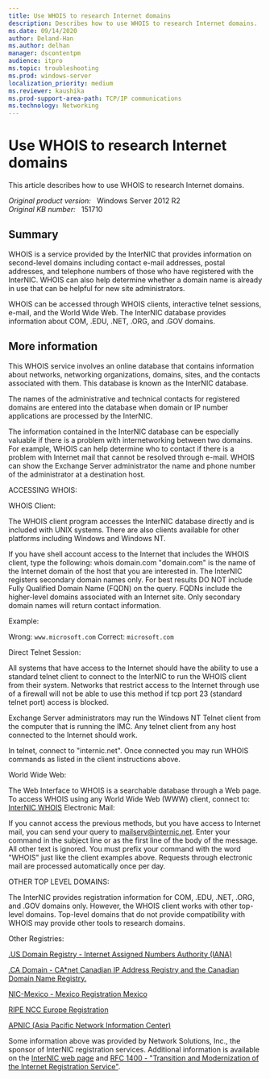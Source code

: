 ```yaml
---
title: Use WHOIS to research Internet domains
description: Describes how to use WHOIS to research Internet domains.
ms.date: 09/14/2020
author: Deland-Han
ms.author: delhan
manager: dscontentpm
audience: itpro
ms.topic: troubleshooting
ms.prod: windows-server
localization_priority: medium
ms.reviewer: kaushika
ms.prod-support-area-path: TCP/IP communications
ms.technology: Networking
---
```

# Use WHOIS to research Internet domains

This article describes how to use WHOIS to research Internet domains.

_Original product version:_ &nbsp; Windows Server 2012 R2  
_Original KB number:_ &nbsp; 151710

## Summary

WHOIS is a service provided by the InterNIC that provides information on second-level domains including contact e-mail addresses, postal addresses, and telephone numbers of those who have registered with the InterNIC. WHOIS can also help determine whether a domain name is already in use that can be helpful for new site administrators.

WHOIS can be accessed through WHOIS clients, interactive telnet sessions, e-mail, and the World Wide Web. The InterNIC database provides information about COM, .EDU, .NET, .ORG, and .GOV domains.

## More information

This WHOIS service involves an online database that contains information about networks, networking organizations, domains, sites, and the contacts associated with them. This database is known as the InterNIC database.

The names of the administrative and technical contacts for registered domains are entered into the database when domain or IP number applications are processed by the InterNIC.

The information contained in the InterNIC database can be especially valuable if there is a problem with internetworking between two domains. For example, WHOIS can help determine who to contact if there is a problem with Internet mail that cannot be resolved through e-mail. WHOIS can show the Exchange Server administrator the name and phone number of the administrator at a destination host.

ACCESSING WHOIS:

WHOIS Client:

The WHOIS client program accesses the InterNIC database directly and is included with UNIX systems. There are also clients available for other platforms including Windows and Windows NT.

If you have shell account access to the Internet that includes the WHOIS client, type the following: whois domain.com 
"domain.com" is the name of the Internet domain of the host that you are interested in. The InterNIC registers secondary domain names only. For best results DO NOT include Fully Qualified Domain Name (FQDN) on the query. FQDNs include the higher-level domains associated with an Internet site. Only secondary domain names will return contact information.

Example:

Wrong: `www.microsoft.com`
Correct: `microsoft.com`

Direct Telnet Session:

All systems that have access to the Internet should have the ability to use a standard telnet client to connect to the InterNIC to run the WHOIS client from their system. Networks that restrict access to the Internet through use of a firewall will not be able to use this method if tcp port 23 (standard telnet port) access is blocked.

Exchange Server administrators may run the Windows NT Telnet client from the computer that is running the IMC. Any telnet client from any host connected to the Internet should work.

In telnet, connect to "internic.net". Once connected you may run WHOIS commands as listed in the client instructions above.

World Wide Web:

The Web Interface to WHOIS is a searchable database through a Web page. To access WHOIS using any World Wide Web (WWW) client, connect to:
 [InterNIC WHOIS](https://www.internic.net/whois.html) Electronic Mail:

If you cannot access the previous methods, but you have access to Internet mail, you can send your query to mailserv@internic.net. Enter your command in the subject line or as the first line of the body of the message. All other text is ignored. You must prefix your command with the word "WHOIS" just like the client examples above. Requests through electronic mail are processed automatically once per day.

OTHER TOP LEVEL DOMAINS:

The InterNIC provides registration information for COM, .EDU, .NET, .ORG, and .GOV domains only. However, the WHOIS client works with other top-level domains. Top-level domains that do not provide compatibility with WHOIS may provide other tools to research domains.

Other Registries:

[.US Domain Registry - Internet Assigned Numbers Authority (IANA)](https://www.iana.org/numbers.htm)

[.CA Domain - CA*net Canadian IP Address Registry and the Canadian Domain Name Registry.](https://www.cadns.ca/) 

[NIC-Mexico - Mexico Registration Mexico](https://www.nicmexico.mx/) 

[RIPE NCC Europe Registration](https://www.ripe.net/) 

[APNIC (Asia Pacific Network Information Center)](https://www.apnic.net/) 

Some information above was provided by Network Solutions, Inc., the sponsor of InterNIC registration services. Additional information is available on the [InterNIC web page](https://www.internic.net) and [RFC 1400 - "Transition and Modernization of the Internet Registration Service"](https://tools.ietf.org/html/rfc1400).
